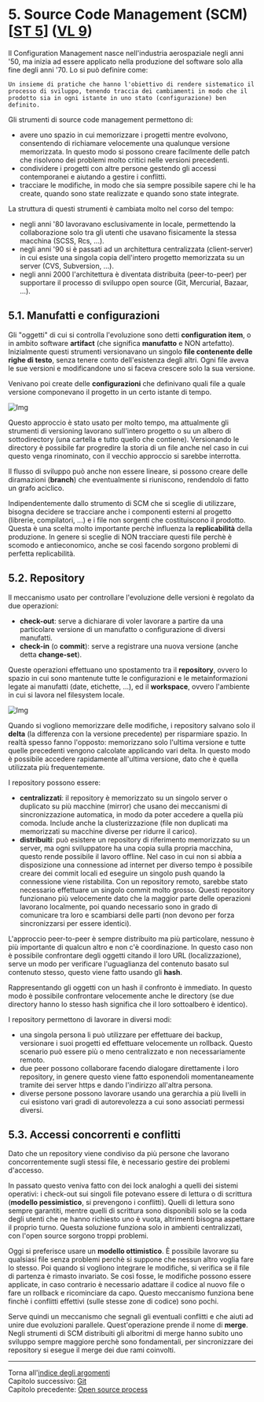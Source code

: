 # **5. Source Code Management (SCM)<br>[[ST 5](../Slide%20teoria/05.pdf?page=6)] ([VL 9](https://www.youtube.com/watch?v=VLsr5DZ2L_I&t=1240))**

Il Configuration Management nasce nell'industria aerospaziale negli anni '50, ma inizia ad essere applicato nella produzione del software solo alla fine degli anni '70. Lo si può definire come:

    Un insieme di pratiche che hanno l'obiettivo di rendere sistematico il processo di sviluppo, tenendo traccia dei cambiamenti in modo che il prodotto sia in ogni istante in uno stato (configurazione) ben definito.

Gli strumenti di source code management permettono di:
- avere uno spazio in cui memorizzare i progetti mentre evolvono, consentendo di richiamare velocemente una qualunque versione memorizzata. In questo modo si possono creare facilmente delle patch che risolvono dei problemi molto critici nelle versioni precedenti.
- condividere i progetti con altre persone gestendo gli accessi contemporanei e aiutando a gestire i conflitti.
- tracciare le modifiche, in modo che sia sempre possibile sapere chi le ha create, quando sono state realizzate e quando sono state integrate.

La struttura di questi strumenti è cambiata molto nel corso del tempo:
- negli anni '80 lavoravano esclusivamente in locale, permettendo la collaborazione solo tra gli utenti che usavano fisicamente la stessa macchina (SCSS, Rcs, ...).
- negli anni '90 si è passati ad un architettura centralizzata (client-server) in cui esiste una singola copia dell'intero progetto memorizzata su un server (CVS, Subversion, ...).
- negli anni 2000 l'architettura è diventata distribuita (peer-to-peer) per supportare il processo di sviluppo open source (Git, Mercurial, Bazaar, ...).

## **5.1. Manufatti e configurazioni**

Gli "oggetti" di cui si controlla l'evoluzione sono detti **configuration item**, o in ambito software **artifact** (che significa **manufatto** e NON artefatto). Inizialmente questi strumenti versionavano un singolo **file contenente delle righe di testo**, senza tenere conto dell'esistenza degli altri. Ogni file aveva le sue versioni e modificandone uno si faceva crescere solo la sua versione.

Venivano poi create delle **configurazioni** che definivano quali file a quale versione componevano il progetto in un certo istante di tempo.

![Img](../Appunti/img/Configurazione%20manufatti.webp)

Questo approccio è stato usato per molto tempo, ma attualmente gli strumenti di versioning lavorano sull'intero progetto o su un albero di sottodirectory (una cartella e tutto quello che contiene). Versionando le directory è possibile far progredire la storia di un file anche nel caso in cui questo venga rinominato, con il vecchio approccio si sarebbe interrotta.

Il flusso di sviluppo può anche non essere lineare, si possono creare delle diramazioni (**branch**) che eventualmente si riuniscono, rendendolo di fatto un grafo aciclico.

Indipendentemente dallo strumento di SCM che si sceglie di utilizzare, bisogna decidere se tracciare anche i componenti esterni al progetto (librerie, compilatori, ...) e i file non sorgenti che costituiscono il prodotto. Questa è una scelta molto importante perchè influenza la **replicabilità** della produzione. In genere si sceglie di NON tracciare questi file perchè è scomodo e antieconomico, anche se così facendo sorgono problemi di perfetta replicabilità.

## **5.2. Repository**

Il meccanismo usato per controllare l'evoluzione delle versioni è regolato da due operazioni:
- **check-out**: serve a dichiarare di voler lavorare a partire da una particolare versione di un manufatto o configurazione di diversi manufatti.
- **check-in** (o **commit**): serve a registrare una nuova versione (anche detta **change-set**).

Queste operazioni effettuano uno spostamento tra il **repository**, ovvero lo spazio in cui sono mantenute tutte le configurazioni e le metainformazioni legate ai manufatti (date, etichette, ...), ed il **workspace**, ovvero l'ambiente in cui si lavora nel filesystem locale.

![Img](../Appunti/img/Repository.webp)

Quando si vogliono memorizzare delle modifiche, i repository salvano solo il **delta** (la differenza con la versione precedente) per risparmiare spazio. In realtà spesso fanno l'opposto: memorizzano solo l'ultima versione e tutte quelle precedenti vengono calcolate applicando vari delta. In questo modo è possibile accedere rapidamente all'ultima versione, dato che è quella utilizzata più frequentemente.

I repository possono essere:
- **centralizzati**: il repository è memorizzato su un singolo server o duplicato su più macchine (mirror) che usano dei meccanismi di sincronizzazione automatica, in modo da poter accedere a quella più comoda. Include anche la clusterizzazione (file non duplicati ma memorizzati su macchine diverse per ridurre il carico).
- **distribuiti**: può esistere un repository di riferimento memorizzato su un server, ma ogni sviluppatore ha una copia sulla propria macchina, questo rende possibile il lavoro offline. Nel caso in cui non si abbia a disposizione una connessione ad internet per diverso tempo è possibile creare dei commit locali ed eseguire un singolo push quando la connessione viene ristabilita. Con un repository remoto, sarebbe stato necessario effettuare un singolo commit molto grosso. Questi repository funzionano più velocemente dato che la maggior parte delle operazioni lavorano localmente, poi quando necessario sono in grado di comunicare tra loro e scambiarsi delle parti (non devono per forza sincronizzarsi per essere identici).

L'approccio peer-to-peer è sempre distribuito ma più particolare, nessuno è più importante di qualcun altro e non c'è coordinazione. In questo caso non è possibile confrontare degli oggetti citando il loro URL (localizzazione), serve un modo per verificare l'uguaglianza del contenuto basato sul contenuto stesso, questo viene fatto usando gli **hash**.

Rappresentando gli oggetti con un hash il confronto è immediato. In questo modo è possibile confrontare velocemente anche le directory (se due directory hanno lo stesso hash significa che il loro sottoalbero è identico).

I repository permettono di lavorare in diversi modi:
- una singola persona li può utilizzare per effettuare dei backup, versionare i suoi progetti ed effettuare velocemente un rollback. Questo scenario può essere più o meno centralizzato e non necessariamente remoto.
- due peer possono collaborare facendo dialogare direttamente i loro repository, in genere questo viene fatto esponendoli momentaneamente tramite dei server https e dando l'indirizzo all'altra persona.
- diverse persone possono lavorare usando una gerarchia a più livelli in cui esistono vari gradi di autorevolezza a cui sono associati permessi diversi.

## **5.3. Accessi concorrenti e conflitti**

Dato che un repository viene condiviso da più persone che lavorano concorrentemente sugli stessi file, è necessario gestire dei problemi d'accesso.

In passato questo veniva fatto con dei lock analoghi a quelli dei sistemi operativi: i check-out sui singoli file potevano essere di lettura o di scrittura (**modello pessimistico**, si prevengono i conflitti). Quelli di lettura sono sempre garantiti, mentre quelli di scrittura sono disponibili solo se la coda degli utenti che ne hanno richiesto uno è vuota, altrimenti bisogna aspettare il proprio turno. Questa soluzione funziona solo in ambienti centralizzati, con l'open source sorgono troppi problemi.

Oggi si preferisce usare un **modello ottimistico**. È possibile lavorare su qualsiasi file senza problemi perchè si suppone che nessun altro voglia fare lo stesso. Poi quando si vogliono integrare le modifiche, si verifica se il file di partenza è rimasto invariato. Se così fosse, le modifiche possono essere applicate, in caso contrario è necessario adattare il codice al nuovo file o fare un rollback e ricominciare da capo. Questo meccanismo funziona bene finchè i conflitti effettivi (sulle stesse zone di codice) sono pochi.

Serve quindi un meccanismo che segnali gli eventuali conflitti e che aiuti ad unire due evoluzioni parallele. Quest'operazione prende il nome di **merge**. Negli strumenti di SCM distribuiti gli alboritmi di merge hanno subito uno sviluppo sempre maggiore perchè sono fondamentali, per sincronizzare dei repository si esegue il merge dei due rami coinvolti.

---

Torna all'[indice degli argomenti](../README.md#indice-degli-argomenti)  
Capitolo successivo: [Git](6%20Git.md)  
Capitolo precedente: [Open source process](4%20Open%20source%20process.md)